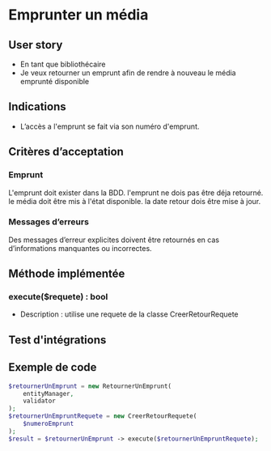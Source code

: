# Emprunter un média

## User story
- En tant que bibliothécaire
- Je veux retourner un emprunt afin de rendre à nouveau le média emprunté disponible

## Indications

- L’accès a l'emprunt se fait via son numéro d'emprunt.

## Critères d’acceptation
### Emprunt

L'emprunt doit exister dans la BDD.
l'emprunt ne dois pas être déja retourné.
le média doit être mis à l'état disponible.
la date retour dois être mise à jour.

### Messages d’erreurs

Des messages d’erreur explicites doivent être retournés en cas d’informations manquantes ou incorrectes.

## Méthode implémentée

### execute($requete) : bool

- Description : utilise une requete de la classe CreerRetourRequete
## Test d'intégrations

## Exemple de code

```php
$retournerUnEmprunt = new RetournerUnEmprunt(
    entityManager,
    validator
);
$retournerUnEmpruntRequete = new CreerRetourRequete(
    $numeroEmprunt
);
$result = $retournerUnEmprunt -> execute($retournerUnEmpruntRequete);
```